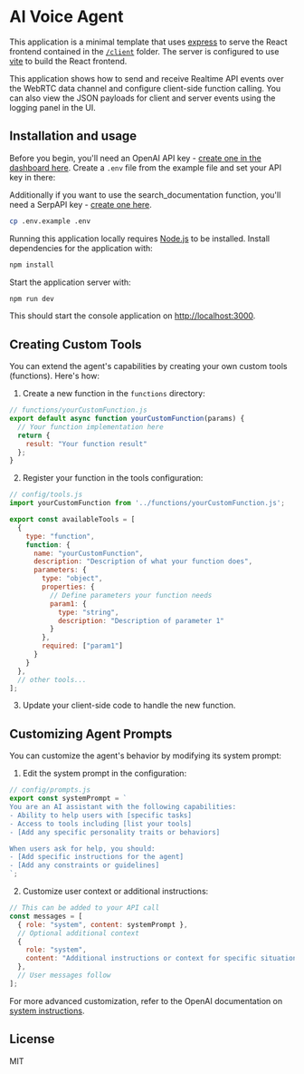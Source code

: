 # AI Voice Agent 

This application is a minimal template that uses [express](https://expressjs.com/) to serve the React frontend contained in the [`/client`](./client) folder. The server is configured to use [vite](https://vitejs.dev/) to build the React frontend.

This application shows how to send and receive Realtime API events over the WebRTC data channel and configure client-side function calling. You can also view the JSON payloads for client and server events using the logging panel in the UI.
## Installation and usage

Before you begin, you'll need an OpenAI API key - [create one in the dashboard here](https://platform.openai.com/settings/api-keys). Create a `.env` file from the example file and set your API key in there:

Additionally if you want to use the search_documentation function, you'll need a SerpAPI key - [create one here](https://serpapi.com/dashboard).

```bash
cp .env.example .env
```

Running this application locally requires [Node.js](https://nodejs.org/) to be installed. Install dependencies for the application with:

```bash
npm install
```

Start the application server with:

```bash
npm run dev
```

This should start the console application on [http://localhost:3000](http://localhost:3000).


## Creating Custom Tools

You can extend the agent's capabilities by creating your own custom tools (functions). Here's how:

1. Create a new function in the `functions` directory:

```js
// functions/yourCustomFunction.js
export default async function yourCustomFunction(params) {
  // Your function implementation here
  return {
    result: "Your function result"
  };
}
```

2. Register your function in the tools configuration:

```js
// config/tools.js
import yourCustomFunction from '../functions/yourCustomFunction.js';

export const availableTools = [
  {
    type: "function",
    function: {
      name: "yourCustomFunction",
      description: "Description of what your function does",
      parameters: {
        type: "object",
        properties: {
          // Define parameters your function needs
          param1: {
            type: "string",
            description: "Description of parameter 1"
          }
        },
        required: ["param1"]
      }
    }
  },
  // other tools...
];
```

3. Update your client-side code to handle the new function.

## Customizing Agent Prompts

You can customize the agent's behavior by modifying its system prompt:

1. Edit the system prompt in the configuration:

```js
// config/prompts.js
export const systemPrompt = `
You are an AI assistant with the following capabilities:
- Ability to help users with [specific tasks]
- Access to tools including [list your tools]
- [Add any specific personality traits or behaviors]

When users ask for help, you should:
- [Add specific instructions for the agent]
- [Add any constraints or guidelines]
`;
```

2. Customize user context or additional instructions:

```js
// This can be added to your API call
const messages = [
  { role: "system", content: systemPrompt },
  // Optional additional context
  { 
    role: "system", 
    content: "Additional instructions or context for specific situations" 
  },
  // User messages follow
];
```

For more advanced customization, refer to the OpenAI documentation on [system instructions](https://platform.openai.com/docs/guides/prompt-engineering/system-instructions).

## License

MIT

